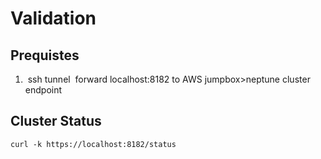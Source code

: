 # Validation

## Prequistes

1.   ssh tunnel  forward localhost:8182 to AWS jumpbox>neptune cluster endpoint

## Cluster Status

```
curl -k https://localhost:8182/status 
```